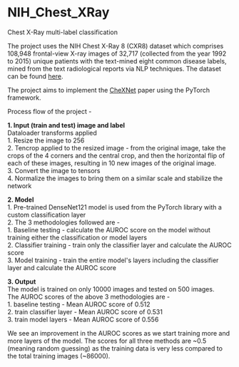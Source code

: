 # NIH_Chest_XRay
Chest X-Ray multi-label classification

The project uses the NIH Chest X-Ray 8 (CXR8) dataset which comprises 108,948 frontal-view X-ray images of 32,717 (collected from the year 1992 to 2015) unique patients with the text-mined eight common disease labels, mined from the text radiological reports via NLP techniques. The dataset can be found [here]([url](https://nihcc.app.box.com/v/ChestXray-NIHCC)).

The project aims to implement the [CheXNet]([url](https://arxiv.org/abs/1711.05225)) paper using the PyTorch framework.

Process flow of the project -

**1. Input (train and test) image and label** <br>
Dataloader transforms applied<br>
    1. Resize the image to 256<br>
    2. Tencrop applied to the resized image - from the original image, take the crops of the 4 corners and the central crop, and then the       horizontal flip of each of these images, resulting in 10 new images of the original image.<br>
    3. Convert the image to tensors<br>
    4. Normalize the images to bring them on a similar scale and stabilize the network<br>

**2. Model** <br>
    1. Pre-trained DenseNet121 model is used from the PyTorch library with a custom classification layer <br>
    2. The 3 methodologies followed are -<br>
      1. Baseline testing - calculate the AUROC score on the model without training either the classification or model layers<br>
      2. Classifier training - train only the classifier layer and calculate the AUROC score<br>
      3. Model training - train the entire model's layers including the classifier layer and calculate the AUROC score<br>

**3. Output** <br>
The model is trained on only 10000 images and tested on 500 images.<br>
The AUROC scores of the above 3 methodologies are -<br>
    1. baseline testing - Mean AUROC score of 0.512<br>
    2. train classifier layer - Mean AUROC score of 0.531<br>
    3. train model layers - Mean AUROC score of 0.556<br>

We see an improvement in the AUROC scores as we start training more and more layers of the model. The scores for all three methods are ~0.5 (meaning random guessing) as the training data is very less compared to the total training images (~86000).

